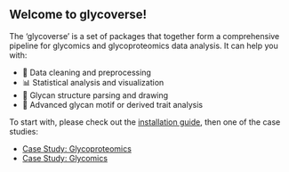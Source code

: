## Welcome to glycoverse!

The ‘glycoverse’ is a set of packages that together form a comprehensive pipeline for glycomics and glycoproteomics data analysis.
It can help you with:

- 🧹 Data cleaning and preprocessing
- 📊 Statistical analysis and visualization
- 🧬 Glycan structure parsing and drawing
- 🔬 Advanced glycan motif or derived trait analysis

To start with, please check out the [installation guide](https://glycoverse.github.io/glycoverse/),
then one of the case studies:

- [Case Study: Glycoproteomics](https://glycoverse.github.io/glycoverse/articles/case-study-1.html)
- [Case Study: Glycomics](https://glycoverse.github.io/glycoverse/articles/case-study-2.html)
